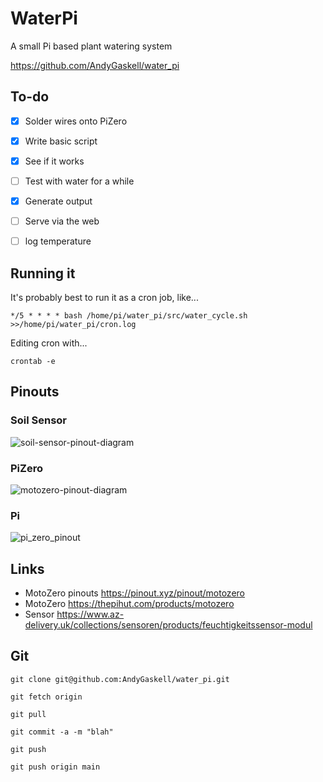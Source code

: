 # WaterPi
A small Pi based plant watering system

https://github.com/AndyGaskell/water_pi

## To-do
- [x] Solder wires onto PiZero
- [x] Write basic script
- [x] See if it works
- [ ] Test with water for a while
- [x] Generate output
- [ ] Serve via the web
- [ ] log temperature


## Running it

It's probably best to run it as a cron job, like...

`*/5 * * * * bash /home/pi/water_pi/src/water_cycle.sh >>/home/pi/water_pi/cron.log`

Editing cron with...

`crontab -e`


## Pinouts

### Soil Sensor
![soil-sensor-pinout-diagram](https://raw.githubusercontent.com/AndyGaskell/water_pi/main/docs/soil-sensor-pinout-diagram.png)


### PiZero
![motozero-pinout-diagram](https://raw.githubusercontent.com/AndyGaskell/water_pi/main/docs/motozero-pinout-diagram.png)

### Pi
![pi_zero_pinout](https://raw.githubusercontent.com/AndyGaskell/water_pi/main/docs/pi_zero_pinout.png)


## Links
* MotoZero pinouts https://pinout.xyz/pinout/motozero
* MotoZero https://thepihut.com/products/motozero
* Sensor https://www.az-delivery.uk/collections/sensoren/products/feuchtigkeitssensor-modul


## Git

`git clone git@github.com:AndyGaskell/water_pi.git`

`git fetch origin`

`git pull`

`git commit -a -m "blah"`

`git push`

`git push origin main`
